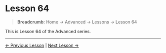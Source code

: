 # Lesson 64

> **Breadcrumb:** Home → Advanced → Lessons → Lesson 64

This is Lesson 64 of the Advanced series.

---

[← Previous Lesson](lesson_63.md) | [Next Lesson →](lesson_65.md)

